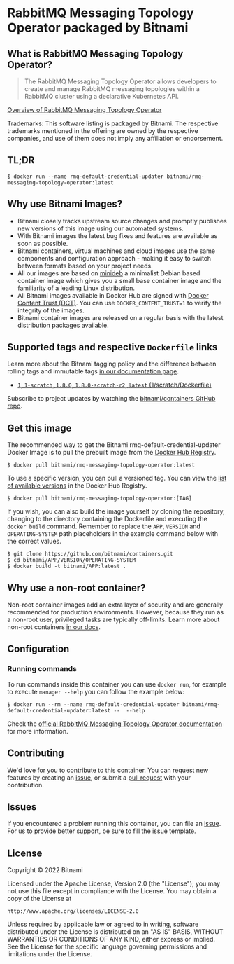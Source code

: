 # RabbitMQ Messaging Topology Operator packaged by Bitnami

## What is RabbitMQ Messaging Topology Operator?

> The RabbitMQ Messaging Topology Operator allows developers to create and manage RabbitMQ messaging topologies within a RabbitMQ cluster using a declarative Kubernetes API.

[Overview of RabbitMQ Messaging Topology Operator](https://github.com/rabbitmq/messaging-topology-operator)

Trademarks: This software listing is packaged by Bitnami. The respective trademarks mentioned in the offering are owned by the respective companies, and use of them does not imply any affiliation or endorsement.

## TL;DR

```console
$ docker run --name rmq-default-credential-updater bitnami/rmq-messaging-topology-operator:latest
```

## Why use Bitnami Images?

- Bitnami closely tracks upstream source changes and promptly publishes new versions of this image using our automated systems.
- With Bitnami images the latest bug fixes and features are available as soon as possible.
- Bitnami containers, virtual machines and cloud images use the same components and configuration approach - making it easy to switch between formats based on your project needs.
- All our images are based on [minideb](https://github.com/bitnami/minideb) a minimalist Debian based container image which gives you a small base container image and the familiarity of a leading Linux distribution.
- All Bitnami images available in Docker Hub are signed with [Docker Content Trust (DCT)](https://docs.docker.com/engine/security/trust/content_trust/). You can use `DOCKER_CONTENT_TRUST=1` to verify the integrity of the images.
- Bitnami container images are released on a regular basis with the latest distribution packages available.

## Supported tags and respective `Dockerfile` links

Learn more about the Bitnami tagging policy and the difference between rolling tags and immutable tags [in our documentation page](https://docs.bitnami.com/tutorials/understand-rolling-tags-containers/).


- [`1`, `1-scratch`, `1.8.0`, `1.8.0-scratch-r2`, `latest` (1/scratch/Dockerfile)](https://github.com/bitnami/containers/blob/main/bitnami/rmq-default-credential-updater/1/scratch/Dockerfile)

Subscribe to project updates by watching the [bitnami/containers GitHub repo](https://github.com/bitnami/containers).

## Get this image

The recommended way to get the Bitnami rmq-default-credential-updater Docker Image is to pull the prebuilt image from the [Docker Hub Registry](https://hub.docker.com/r/bitnami/rmq-default-credential-updater).

```console
$ docker pull bitnami/rmq-messaging-topology-operator:latest
```

To use a specific version, you can pull a versioned tag. You can view the [list of available versions](https://hub.docker.com/r/bitnami/rmq-messaging-topology-operator/tags/) in the Docker Hub Registry.

```console
$ docker pull bitnami/rmq-messaging-topology-operator:[TAG]
```

If you wish, you can also build the image yourself by cloning the repository, changing to the directory containing the Dockerfile and executing the `docker build` command. Remember to replace the `APP`, `VERSION` and `OPERATING-SYSTEM` path placeholders in the example command below with the correct values.

```console
$ git clone https://github.com/bitnami/containers.git
$ cd bitnami/APP/VERSION/OPERATING-SYSTEM
$ docker build -t bitnami/APP:latest .
```

## Why use a non-root container?

Non-root container images add an extra layer of security and are generally recommended for production environments. However, because they run as a non-root user, privileged tasks are typically off-limits. Learn more about non-root containers [in our docs](https://docs.bitnami.com/tutorials/work-with-non-root-containers/).

## Configuration

### Running commands

To run commands inside this container you can use `docker run`, for example to execute `manager --help` you can follow the example below:

```console
$ docker run --rm --name rmq-default-credential-updater bitnami/rmq-default-credential-updater:latest --  --help
```

Check the [official RabbitMQ Messaging Topology Operator documentation](https://github.com/rabbitmq/messaging-topology-operator) for more information.

## Contributing

We'd love for you to contribute to this container. You can request new features by creating an [issue](https://github.com/bitnami/containers/issues), or submit a [pull request](https://github.com/bitnami/containers/pulls) with your contribution.

## Issues

If you encountered a problem running this container, you can file an [issue](https://github.com/bitnami/containers/issues/new/choose). For us to provide better support, be sure to fill the issue template.

## License

Copyright &copy; 2022 Bitnami

Licensed under the Apache License, Version 2.0 (the "License");
you may not use this file except in compliance with the License.
You may obtain a copy of the License at

    http://www.apache.org/licenses/LICENSE-2.0

Unless required by applicable law or agreed to in writing, software
distributed under the License is distributed on an "AS IS" BASIS,
WITHOUT WARRANTIES OR CONDITIONS OF ANY KIND, either express or implied.
See the License for the specific language governing permissions and
limitations under the License.
